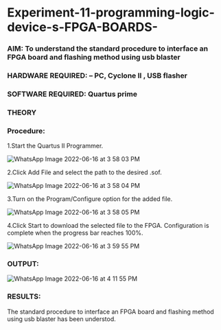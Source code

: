 # Experiment-11-programming-logic-device-s-FPGA-BOARDS-
 ### AIM: To understand the standard procedure to interface an FPGA board and flashing method using usb blaster 
### HARDWARE REQUIRED:  – PC, Cyclone II , USB flasher
### SOFTWARE REQUIRED:   Quartus prime
### THEORY 

### Procedure: 
1.Start the Quartus II Programmer.

![WhatsApp Image 2022-06-16 at 3 58 03 PM](https://user-images.githubusercontent.com/93427201/174052096-3af9cfb4-19b5-4d8d-9af6-810bc7f100a0.jpeg)

2.Click Add File and select the path to the desired .sof.

![WhatsApp Image 2022-06-16 at 3 58 04 PM](https://user-images.githubusercontent.com/93427201/174052126-b725a537-43d5-40d0-97e7-16f5568233fd.jpeg)

3.Turn on the Program/Configure option for the added file.

![WhatsApp Image 2022-06-16 at 3 58 05 PM](https://user-images.githubusercontent.com/93427201/174052155-ad36a01a-66c0-4ff2-acfc-fab8a7e470a3.jpeg)

4.Click Start to download the selected file to the FPGA. Configuration is complete when the progress bar reaches 100%.
 
![WhatsApp Image 2022-06-16 at 3 59 55 PM](https://user-images.githubusercontent.com/93427201/174052319-bd0b7902-a47b-44be-82f9-0c4e6c71268c.jpeg)

### OUTPUT:

![WhatsApp Image 2022-06-16 at 4 11 55 PM](https://user-images.githubusercontent.com/93427201/174053981-5ff7548f-7956-4ce4-9890-74c41f7fec60.jpeg)

### RESULTS:

The standard procedure to interface an FPGA board and flashing method using usb blaster has been understod.
